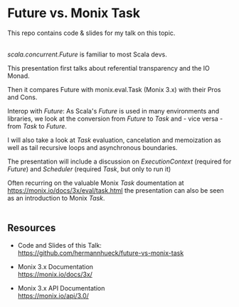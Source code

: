 # Future vs. Monix Task

This repo contains code & slides for my talk on this topic.
<br/>
<br/>

*scala.concurrent.Future* is familiar to most Scala devs.

This presentation first talks about referential transparency and the IO Monad.

Then it compares Future with monix.eval.Task (Monix 3.x)
with their Pros and Cons.

Interop with *Future*: As Scala's *Future* is used in many environments and libraries, we look at
the conversion from *Future* to *Task* and - vice versa - from *Task* to *Future*.

I will also take a look at *Task* evaluation, cancelation and memoization as well as tail recursive loops
and asynchronous boundaries.

The presentation will include a discussion on *ExecutionContext* (required for *Future*) and *Scheduler*
(required *Task*, but only to run it)

Often recurring on the valuable Monix *Task* doumentation at https://monix.io/docs/3x/eval/task.html
the presentation can also be seen as an introduction to Monix *Task*.
<br/>
<br/>

## Resources

- Code and Slides of this Talk:<br/>
  https://github.com/hermannhueck/future-vs-monix-task

- Monix 3.x Documentation<br/>
  https://monix.io/docs/3x/

- Monix 3.x API Documentation<br/>
  https://monix.io/api/3.0/
